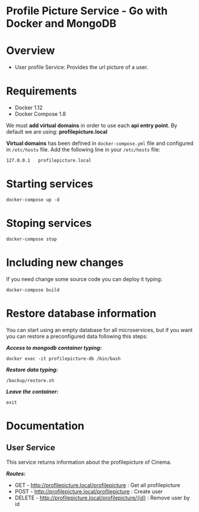 # Profile Picture Service - Go with Docker and MongoDB

Overview
========

 * User profile Service: Provides the url picture of a user.
 


Requirements
===========

* Docker 1.12
* Docker Compose 1.8

We must **add virtual domains** in order to use each **api entry point**. By default we are using: **profilepicture.local**

**Virtual domains** has been defined in `docker-compose.yml` file and configured in `/etc/hosts` file. Add the following line in your `/etc/hosts` file:

```
127.0.0.1   profilepicture.local
```

Starting services
==============================

```
docker-compose up -d
```

Stoping services
==============================

```
docker-compose stop
```

Including new changes
==============================

If you need change some source code you can deploy it typing:

```
docker-compose build
```

Restore database information
======================

You can start using an empty database for all microservices, but if you want you can restore a preconfigured data following this steps:

**_Access to mongodb container typing:_**

```
docker exec -it profilepicture-db /bin/bash
```

**_Restore data typing:_**

```
/backup/restore.sh
```

**_Leave the container:_**

```
exit
```


Documentation
======================

## User Service

This service returns information about the profilepicture of Cinema.

**_Routes:_**

* GET - http://profilepicture.local/profilepicture : Get all profilepicture
* POST - http://profilepicture.local/profilepicture : Create user
* DELETE - http://profilepicture.local/profilepicture/{id} : Remove user by id